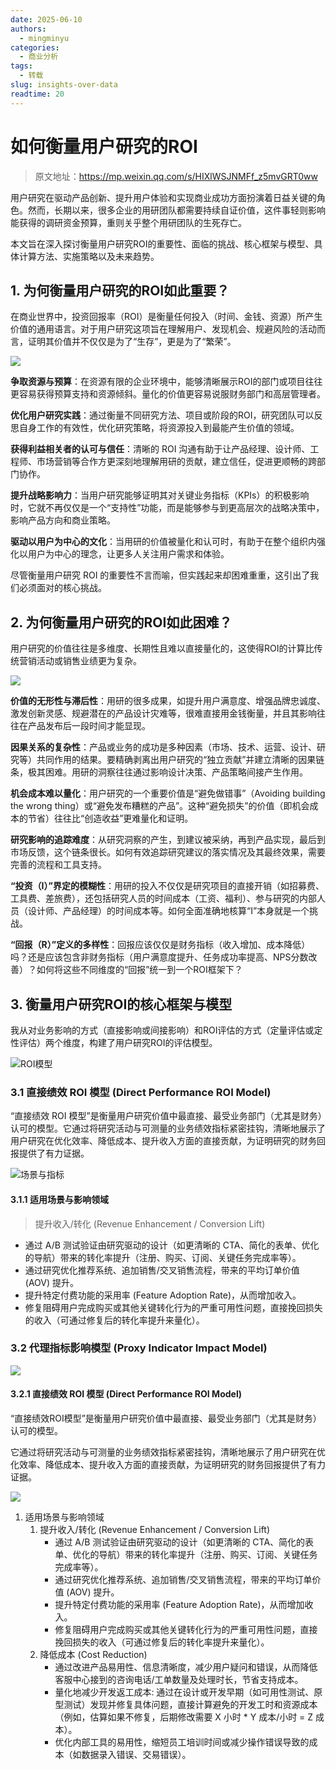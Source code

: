 ```yaml
---
date: 2025-06-10
authors:
  - mingminyu
categories:
  - 商业分析
tags:
  - 转载
slug: insights-over-data
readtime: 20
---
```


# 如何衡量用户研究的ROI

> 原文地址：https://mp.weixin.qq.com/s/HIXlWSJNMFf_z5mvGRT0ww

用户研究在驱动产品创新、提升用户体验和实现商业成功方面扮演着日益关键的角色。然而，长期以来，很多企业的用研团队都需要持续自证价值，这件事轻则影响能获得的调研资金预算，重则关乎整个用研团队的生死存亡。

本文旨在深入探讨衡量用户研究ROI的重要性、面临的挑战、核心框架与模型、具体计算方法、实施策略以及未来趋势。

## 1. 为何衡量用户研究的ROI如此重要？

在商业世界中，投资回报率（ROI）是衡量任何投入（时间、金钱、资源）所产生价值的通用语言。对于用户研究这项旨在理解用户、发现机会、规避风险的活动而言，证明其价值并不仅仅是为了“生存”，更是为了“繁荣”。

![](https://mingminyu.github.io/webassets/images/20250610/04.png)

**争取资源与预算**：在资源有限的企业环境中，能够清晰展示ROI的部门或项目往往更容易获得预算支持和资源倾斜。量化的价值更容易说服财务部门和高层管理者。

**优化用户研究实践**：通过衡量不同研究方法、项目或阶段的ROI，研究团队可以反思自身工作的有效性，优化研究策略，将资源投入到最能产生价值的领域。

**获得利益相关者的认可与信任**：清晰的 ROI 沟通有助于让产品经理、设计师、工程师、市场营销等合作方更深刻地理解用研的贡献，建立信任，促进更顺畅的跨部门协作。

**提升战略影响力**：当用户研究能够证明其对关键业务指标（KPIs）的积极影响时，它就不再仅仅是一个“支持性”功能，而是能够参与到更高层次的战略决策中，影响产品方向和商业策略。

**驱动以用户为中心的文化**：当用研的价值被量化和认可时，有助于在整个组织内强化以用户为中心的理念，让更多人关注用户需求和体验。

尽管衡量用户研究 ROI 的重要性不言而喻，但实践起来却困难重重，这引出了我们必须面对的核心挑战。

## 2. 为何衡量用户研究的ROI如此困难？

用户研究的价值往往是多维度、长期性且难以直接量化的，这使得ROI的计算比传统营销活动或销售业绩更为复杂。

![](https://mingminyu.github.io/webassets/images/20250610/05.png)

**价值的无形性与滞后性**：用研的很多成果，如提升用户满意度、增强品牌忠诚度、激发创新灵感、规避潜在的产品设计灾难等，很难直接用金钱衡量，并且其影响往往在产品发布后一段时间才能显现。

**因果关系的复杂性**：产品或业务的成功是多种因素（市场、技术、运营、设计、研究等）共同作用的结果。要精确剥离出用户研究的“独立贡献”并建立清晰的因果链条，极其困难。用研的洞察往往通过影响设计决策、产品策略间接产生作用。

**机会成本难以量化**：用户研究的一个重要价值是“避免做错事”（Avoiding building the wrong thing）或“避免发布糟糕的产品”。这种“避免损失”的价值（即机会成本的节省）往往比“创造收益”更难量化和证明。

**研究影响的追踪难度**：从研究洞察的产生，到建议被采纳，再到产品实现，最后到市场反馈，这个链条很长。如何有效追踪研究建议的落实情况及其最终效果，需要完善的流程和工具支持。

**“投资（I）”界定的模糊性**：用研的投入不仅仅是研究项目的直接开销（如招募费、工具费、差旅费），还包括研究人员的时间成本（工资、福利）、参与研究的内部人员（设计师、产品经理）的时间成本等。如何全面准确地核算“I”本身就是一个挑战。

**“回报（R）”定义的多样性**：回报应该仅仅是财务指标（收入增加、成本降低）吗？还是应该包含非财务指标（用户满意度提升、任务成功率提高、NPS分数改善）？如何将这些不同维度的“回报”统一到一个ROI框架下？

## 3. 衡量用户研究ROI的核心框架与模型

我从对业务影响的方式（直接影响或间接影响）和ROI评估的方式（定量评估或定性评估）两个维度，构建了用户研究ROI的评估模型。

![ROI模型](https://mingminyu.github.io/webassets/images/20250610/06.png)

### 3.1 直接绩效 ROI 模型 (Direct Performance ROI Model)

“直接绩效 ROI 模型”是衡量用户研究价值中最直接、最受业务部门（尤其是财务）认可的模型。它通过将研究活动与可测量的业务绩效指标紧密挂钩，清晰地展示了用户研究在优化效率、降低成本、提升收入方面的直接贡献，为证明研究的财务回报提供了有力证据。

![场景与指标](https://mingminyu.github.io/webassets/images/20250610/07.png)

#### 3.1.1 适用场景与影响领域

> 提升收入/转化 (Revenue Enhancement / Conversion Lift)

- 通过 A/B 测试验证由研究驱动的设计（如更清晰的 CTA、简化的表单、优化的导航）带来的转化率提升（注册、购买、订阅、关键任务完成率等）。
- 通过研究优化推荐系统、追加销售/交叉销售流程，带来的平均订单价值 (AOV) 提升。
- 提升特定付费功能的采用率 (Feature Adoption Rate)，从而增加收入。
- 修复阻碍用户完成购买或其他关键转化行为的严重可用性问题，直接挽回损失的收入（可通过修复后的转化率提升来量化）。

### 3.2 代理指标影响模型 (Proxy Indicator Impact Model)

![](https://mingminyu.github.io/webassets/images/20250913/01.png)

#### 3.2.1 直接绩效 ROI 模型 (Direct Performance ROI Model)

“直接绩效ROI模型”是衡量用户研究价值中最直接、最受业务部门（尤其是财务）认可的模型。

它通过将研究活动与可测量的业务绩效指标紧密挂钩，清晰地展示了用户研究在优化效率、降低成本、提升收入方面的直接贡献，为证明研究的财务回报提供了有力证据。

![](https://mingminyu.github.io/webassets/images/20250913/02.png)

1. 适用场景与影响领域
   1. 提升收入/转化 (Revenue Enhancement / Conversion Lift)
      - 通过 A/B 测试验证由研究驱动的设计（如更清晰的 CTA、简化的表单、优化的导航）带来的转化率提升（注册、购买、订阅、关键任务完成率等）。
      - 通过研究优化推荐系统、追加销售/交叉销售流程，带来的平均订单价值 (AOV) 提升。
      - 提升特定付费功能的采用率 (Feature Adoption Rate)，从而增加收入。
      - 修复阻碍用户完成购买或其他关键转化行为的严重可用性问题，直接挽回损失的收入（可通过修复后的转化率提升来量化）。
   2. 降低成本 (Cost Reduction)
      - 通过改进产品易用性、信息清晰度，减少用户疑问和错误，从而降低客服中心接到的咨询电话/工单数量及处理时长，节省支持成本。
      - 量化地减少开发返工成本: 通过在设计或开发早期（如可用性测试、原型测试）发现并修复具体问题，直接计算避免的开发工时和资源成本（例如，估算如果不修复，后期修改需要 X 小时 * Y 成本/小时 = Z 成本）。
      - 优化内部工具的易用性，缩短员工培训时间或减少操作错误导致的成本（如数据录入错误、交易错误）。
